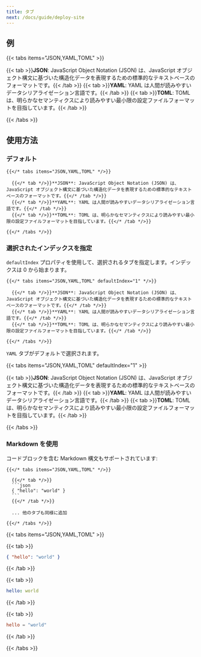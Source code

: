 ```yaml
---
title: タブ
next: /docs/guide/deploy-site
---
```


## 例

{{< tabs items="JSON,YAML,TOML" >}}

{{< tab >}}**JSON**: JavaScript Object Notation (JSON) は、JavaScript オブジェクト構文に基づいた構造化データを表現するための標準的なテキストベースのフォーマットです。{{< /tab >}}
{{< tab >}}**YAML**: YAML は人間が読みやすいデータシリアライゼーション言語です。{{< /tab >}}
{{< tab >}}**TOML**: TOML は、明らかなセマンティクスにより読みやすい最小限の設定ファイルフォーマットを目指しています。{{< /tab >}}

{{< /tabs >}}

## 使用方法

### デフォルト

```
{{</* tabs items="JSON,YAML,TOML" */>}}

  {{</* tab */>}}**JSON**: JavaScript Object Notation (JSON) は、JavaScript オブジェクト構文に基づいた構造化データを表現するための標準的なテキストベースのフォーマットです。{{</* /tab */>}}
  {{</* tab */>}}**YAML**: YAML は人間が読みやすいデータシリアライゼーション言語です。{{</* /tab */>}}
  {{</* tab */>}}**TOML**: TOML は、明らかなセマンティクスにより読みやすい最小限の設定ファイルフォーマットを目指しています。{{</* /tab */>}}

{{</* /tabs */>}}
```

### 選択されたインデックスを指定

`defaultIndex` プロパティを使用して、選択されるタブを指定します。インデックスは 0 から始まります。

```
{{</* tabs items="JSON,YAML,TOML" defaultIndex="1" */>}}

  {{</* tab */>}}**JSON**: JavaScript Object Notation (JSON) は、JavaScript オブジェクト構文に基づいた構造化データを表現するための標準的なテキストベースのフォーマットです。{{</* /tab */>}}
  {{</* tab */>}}**YAML**: YAML は人間が読みやすいデータシリアライゼーション言語です。{{</* /tab */>}}
  {{</* tab */>}}**TOML**: TOML は、明らかなセマンティクスにより読みやすい最小限の設定ファイルフォーマットを目指しています。{{</* /tab */>}}

{{</* /tabs */>}}
```

`YAML` タブがデフォルトで選択されます。

{{< tabs items="JSON,YAML,TOML" defaultIndex="1" >}}

{{< tab >}}**JSON**: JavaScript Object Notation (JSON) は、JavaScript オブジェクト構文に基づいた構造化データを表現するための標準的なテキストベースのフォーマットです。{{< /tab >}}
{{< tab >}}**YAML**: YAML は人間が読みやすいデータシリアライゼーション言語です。{{< /tab >}}
{{< tab >}}**TOML**: TOML は、明らかなセマンティクスにより読みやすい最小限の設定ファイルフォーマットを目指しています。{{< /tab >}}

{{< /tabs >}}


### Markdown を使用

コードブロックを含む Markdown 構文もサポートされています:

````
{{</* tabs items="JSON,YAML,TOML" */>}}

  {{</* tab */>}}
  ```json
  { "hello": "world" }
  ```
  {{</* /tab */>}}

  ... 他のタブも同様に追加

{{</* /tabs */>}}
````

{{< tabs items="JSON,YAML,TOML" >}}

  {{< tab >}}
  ```json
  { "hello": "world" }
  ```
  {{< /tab >}}

  {{< tab >}}
  ```yaml
  hello: world
  ```
  {{< /tab >}}

  {{< tab >}}
  ```toml
  hello = "world"
  ```
  {{< /tab >}}

{{< /tabs >}}
